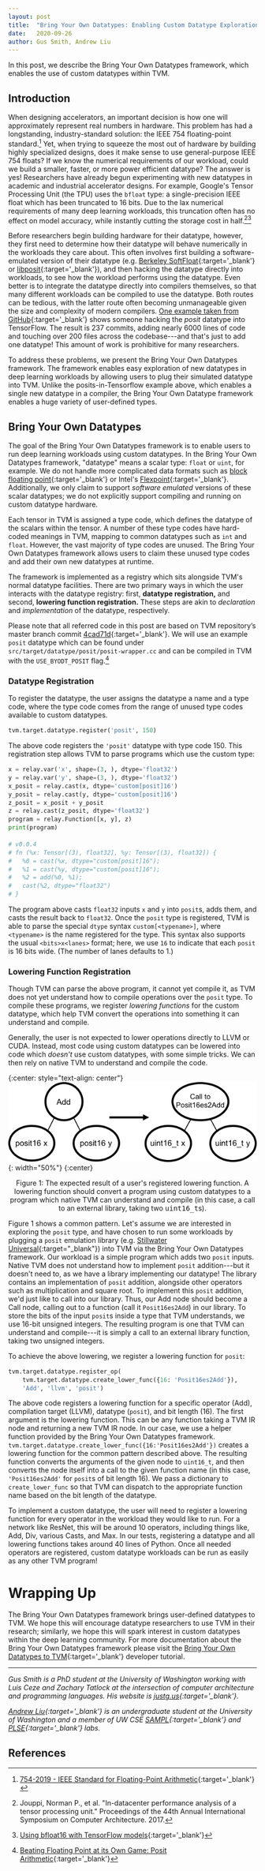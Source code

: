 ```yaml
---
layout: post
title:  "Bring Your Own Datatypes: Enabling Custom Datatype Exploration in TVM"
date:   2020-09-26
author: Gus Smith, Andrew Liu
---
```


In this post, we describe the Bring Your Own Datatypes framework, which enables the use of custom datatypes within TVM.

## Introduction

When designing accelerators, an important decision is how one will approximately represent real numbers in hardware.
This problem has had a longstanding, industry-standard solution: the IEEE 754 floating-point standard.[^ieee]
Yet,
  when trying to squeeze
  the most out of hardware
  by building highly specialized designs,
  does it make sense to use
  general-purpose IEEE 754 floats?
If we know the numerical requirements
  of our workload,
  could we build a smaller,
  faster,
  or more power efficient datatype?
The answer is yes!
Researchers have already begun experimenting with new datatypes in academic and industrial accelerator designs.
For example, Google's Tensor Processing Unit (the TPU) uses the `bfloat` type: a single-precision IEEE float which has been truncated to 16 bits.
Due to the lax numerical requirements
  of many deep learning workloads,
  this truncation often has no effect
  on model accuracy,
  while instantly cutting the storage cost
  in half.[^jouppi2017datacenter][^tensorflowbfloat]

Before researchers begin building hardware for their datatype, however, they first need to determine how their datatype will behave numerically in the workloads they care about.
This often involves first building a software-emulated version of their datatype
  (e.g. [Berkeley SoftFloat](http://www.jhauser.us/arithmetic/SoftFloat.html){:target='_blank'} or [libposit](https://github.com/cjdelisle/libposit){:target='_blank'}),
  and then hacking the datatype directly into workloads,
  to see how the workload performs
  using the datatype.
Even better
  is to integrate the datatype 
  directly into compilers themselves,
  so that many different workloads
  can be compiled
  to use the datatype.
Both routes can be tedious, with the latter route often becoming unmanageable given the size and complexity of modern compilers.
[One example taken from GitHub](https://github.com/xman/tensorflow){:target='_blank'} shows someone hacking the *posit* datatype into TensorFlow.
The result is 237 commits, adding nearly 6000 lines of code and touching over 200 files across the codebase---and that's just to add one datatype!
This amount of work is prohibitive for many researchers.

To address these problems, we present the Bring Your Own Datatypes framework.
The framework enables easy exploration of new datatypes in deep learning workloads by allowing users to plug their simulated datatype into TVM.
Unlike the posits-in-Tensorflow example above, which enables a single new datatype in a compiler, the Bring Your Own Datatype framework enables a huge variety of user-defined types.


## Bring Your Own Datatypes

The goal of the Bring Your Own Datatypes framework
  is to enable users to run deep learning workloads
  using custom datatypes.
In the Bring Your Own Datatypes framework,
  "datatype" means a scalar type:
  `float`
  or `uint`, for example.
We do not handle more complicated data formats
  such as [block floating point](https://en.wikipedia.org/wiki/Block_floating_point){:target='_blank'}
  or Intel's [Flexpoint](https://arxiv.org/abs/1711.02213){:target='_blank'}.
Additionally,
  we only claim to support
  *software emulated* versions of these scalar datatypes;
  we do not explicitly support compiling and running on custom datatype hardware.


Each tensor in TVM
  is assigned a type code,
  which defines the datatype of the scalars
  within the tensor.
A number of these type codes
  have hard-coded meanings in TVM,
  mapping to common datatypes
  such as `int` and `float`.
However,
  the vast majority of type codes
  are unused.
The Bring Your Own Datatypes framework
  allows users to 
  claim these unused type codes
  and add their own new datatypes
  at runtime.

The framework is implemented as
  a registry 
  which sits alongside
  TVM's normal datatype facilities.
There are two primary ways
  in which the user interacts with
  the datatype registry:
  first, **datatype registration,**
  and second, **lowering function registration.**
These steps are akin to
  *declaration* and *implementation* of the datatype,
  respectively.

Please note that all referred code in this post are based on TVM repository’s master branch commit [4cad71d](https://github.com/apache/incubator-tvm/tree/4cad71d19fda6d8f7b750c791284c6dfdddf1f07){:target='_blank'}. We will use an example `posit` datatype which can be found under `src/target/datatype/posit/posit-wrapper.cc` and can be compiled in TVM with the `USE_BYODT_POSIT` flag.[^posit]
  
### Datatype Registration

To register the datatype,
  the user assigns the datatype
  a name and a type code,
  where the type code comes from
  the range of unused type codes
  available to custom datatypes.
```python
tvm.target.datatype.register('posit', 150)
```
The above code registers
  the `'posit'` datatype
  with type code 150.
This registration step
  allows TVM to parse programs
  which use the custom type:
```python
x = relay.var('x', shape=(3, ), dtype='float32')
y = relay.var('y', shape=(3, ), dtype='float32')
x_posit = relay.cast(x, dtype='custom[posit]16')
y_posit = relay.cast(y, dtype='custom[posit]16')
z_posit = x_posit + y_posit
z = relay.cast(z_posit, dtype='float32')
program = relay.Function([x, y], z)
print(program)

# v0.0.4
# fn (%x: Tensor[(3), float32], %y: Tensor[(3), float32]) {
#   %0 = cast(%x, dtype="custom[posit]16");
#   %1 = cast(%y, dtype="custom[posit]16");
#   %2 = add(%0, %1);
#   cast(%2, dtype="float32")
# }
```
The program above
  casts `float32` inputs `x` and `y`
  into `posit`s,
  adds them,
  and casts the result back to `float32`.
Once the `posit` type is registered,
  TVM is able to parse the special `dtype` syntax
  `custom[<typename>]`,
  where `<typename>` is the name registered for the type.
This syntax also supports the usual
  `<bits>x<lanes>` format;
  here, we use `16` to indicate that
  each `posit` is 16 bits wide.
(The number of lanes
  defaults to 1.)
  
### Lowering Function Registration

Though TVM can parse the above program,
  it cannot yet compile it,
  as TVM does not yet understand 
  how to compile operations 
  over the `posit` type.
To compile these programs,
  we register *lowering functions* for the custom datatype,
  which help TVM convert the operations
  into something it can understand and compile.

Generally, the user is not expected to 
  lower operations
  directly to LLVM or CUDA.
Instead, most code using custom datatypes
  can be lowered into code which *doesn't* use custom datatypes,
  with some simple tricks.
We can then rely on native TVM
  to understand and compile the code.

{:center: style="text-align: center"}
![A lowering function lowering an add over `posit`s to a library call over `uint16_t`s](/images/bring-your-own-datatypes/lowering.png){: width="50%"}
{:center}
<center>
Figure 1: The expected result of a user's registered lowering function. A lowering function should convert a program using custom datatypes to a program which native TVM can understand and compile (in this case, a call to an external library, taking two <tt>uint16_t</tt>s).
</center> <p></p>

Figure 1 shows a common pattern.
Let's assume we are
  interested in exploring the `posit` type,
  and have chosen to run some workloads
  by plugging a `posit` emulation library (e.g. [Stillwater Universal](https://github.com/stillwater-sc/universal){:target="_blank"}) into TVM
  via the Bring Your Own Datatypes framework.
Our workload is a simple program
  which adds two `posit` inputs.
Native TVM does not understand
  how to implement `posit` addition---but it doesn't need to,
  as we have a library implementing our datatype!
The library contains an implementation of `posit` addition,
  alongside other operators such as multiplication and square root.
To implement this `posit` addition,
  we'd just like to call into our library.
Thus, our Add node should become a Call node,
  calling out to a function (call it `Posit16es2Add`) in our library.
To store the bits of the input `posit`s
  inside a type that TVM understands,
  we use 16-bit unsigned integers.
The resulting program 
  is one that TVM can understand and compile---it
  is simply a call to an external library function,
  taking two unsigned integers.
  
To achieve the above lowering,
  we register a lowering function
  for `posit`:
```python
tvm.target.datatype.register_op(
    tvm.target.datatype.create_lower_func({16: 'Posit16es2Add'}),
    'Add', 'llvm', 'posit')
```
The above code registers
  a lowering function
  for a specific operator (Add),
  compilation target (LLVM),
  datatype (`posit`), and bit length (16).
The first argument
  is the lowering function.
This can be any function
  taking a TVM IR node
  and returning a new TVM IR node.
In our case,
  we use a helper function
  provided by the Bring Your Own Datatypes framework.
`tvm.target.datatype.create_lower_func({16:'Posit16es2Add'})`
  creates a lowering function
  for the common pattern described above.
The resulting function
  converts the arguments of the given node
  to `uint16_t`,
  and then converts the node itself
  into a call to the given function name
  (in this case, `'Posit16es2Add'` for `posit`s of bit length 16).
  We pass a dictionary to `create_lower_func` so that TVM can dispatch
  to the appropriate function name based on the bit length of the datatype.

To implement a custom datatype,
  the user will need to register
  a lowering function for every operator
  in the workload they would like to run.
For a network like ResNet,
  this will be around 10 operators,
  including things like, Add, Div, various Casts, and Max.
In our tests,
  registering a datatype
  and all lowering functions
  takes around 40 lines of Python.
Once all needed operators
  are registered,
  custom datatype workloads
  can be run
  as easily as
  any other TVM program!

# Wrapping Up
  
The Bring Your Own Datatypes framework
  brings user-defined datatypes to TVM.
We hope this will encourage datatype researchers
  to use TVM in their research;
  similarly,
  we hope this will spark interest
  in custom datatypes
  within the deep learning community.
For more documentation about the Bring Your Own Datatypes framework
  please visit the [Bring Your Own Datatypes to TVM](https://tvm.apache.org/docs/tutorials/dev/bring_your_own_datatypes.html#sphx-glr-tutorials-dev-bring-your-own-datatypes-py){:target='_blank'} developer tutorial.

  
---

*Gus Smith is a PhD student at the University of Washington working with Luis Ceze and Zachary Tatlock at the intersection of computer architecture and programming languages. His website is [justg.us](https://justg.us){:target='_blank'}.*

*[Andrew Liu](https://github.com/hypercubestart){:target='_blank'} is an undergraduate student at the University of Washington and a member of UW CSE [SAMPL](https://sampl.cs.washington.edu/){:target='_blank'} and [PLSE](https://uwplse.org/){:target='_blank'} labs.*

## References

[^ieee]: [754-2019 - IEEE Standard for Floating-Point Arithmetic](https://standards.ieee.org/standard/754-2019.html){:target='_blank'}
[^jouppi2017datacenter]: Jouppi, Norman P., et al. "In-datacenter performance analysis of a tensor processing unit." Proceedings of the 44th Annual International Symposium on Computer Architecture. 2017.
[^tensorflowbfloat]: [Using bfloat16 with TensorFlow models](https://cloud.google.com/tpu/docs/bfloat16){:target='_blank'}
[^posit]: [Beating Floating Point at its Own Game: Posit Arithmetic](https://posithub.org/docs/BeatingFloatingPoint.pdf){:target='_blank'}